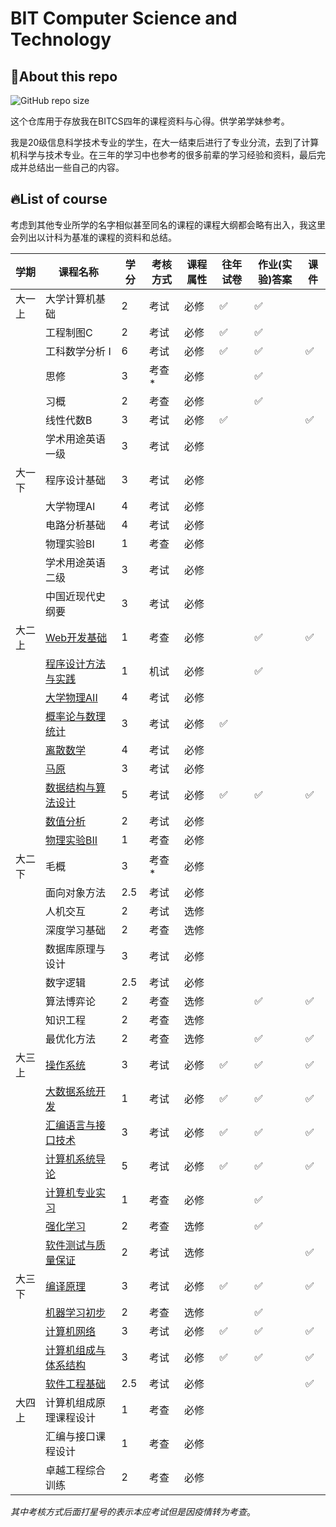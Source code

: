 # BIT Computer Science and Technology
## 👀About this repo
![GitHub repo size](https://img.shields.io/github/repo-size/fan2goa1/BIT-CS-UnderGraduate.svg?style=social)

这个仓库用于存放我在BITCS四年的课程资料与心得。供学弟学妹参考。

我是20级信息科学技术专业的学生，在大一结束后进行了专业分流，去到了计算机科学与技术专业。在三年的学习中也参考的很多前辈的学习经验和资料，最后完成并总结出一些自己的内容。

## 🔥List of course
考虑到其他专业所学的名字相似甚至同名的课程的课程大纲都会略有出入，我这里会列出以计科为基准的课程的资料和总结。

| 学期   | 课程名称                                                     | 学分 | 考核方式 | 课程属性 | 往年试卷           | 作业(实验)答案     | 课件               |
| ------ | ------------------------------------------------------------ | ---- | -------- | -------- | ------------------ | ------------------ | ------------------ |
| 大一上 | 大学计算机基础                                               | 2    | 考试     | 必修     | :white_check_mark: | :white_check_mark: |                    |
|        | 工程制图C                                                    | 2    | 考试     | 必修     | :white_check_mark: | :white_check_mark: |                    |
|        | 工科数学分析 I                                               | 6    | 考试     | 必修     | :white_check_mark: | :white_check_mark: | :white_check_mark: |
|        | 思修                                                         | 3    | 考查*    | 必修     |                    | :white_check_mark: |                    |
|        | 习概                                                         | 2    | 考查     | 必修     |                    | :white_check_mark: |                    |
|        | 线性代数B                                                    | 3    | 考试     | 必修     | :white_check_mark: |                    | :white_check_mark: |
|        | 学术用途英语一级                                             | 3    | 考试     | 必修     |                    |                    |                    |
| 大一下 | 程序设计基础                                                 | 3    | 考试     | 必修     |                    |                    |                    |
|        | 大学物理AI                                                   | 4    | 考试     | 必修     |                    |                    |                    |
|        | 电路分析基础                                                 | 4    | 考试     | 必修     |                    |                    |                    |
|        | 物理实验BI                                                   | 1    | 考查     | 必修     |                    |                    |                    |
|        | 学术用途英语二级                                             | 3    | 考试     | 必修     |                    |                    |                    |
|        | 中国近现代史纲要                                             | 3    | 考试     | 必修     |                    |                    |                    |
| 大二上 | [Web开发基础](https://github.com/fan2goa1/BIT-CS-UnderGraduate/tree/main/大二上#程序设计方法与实践) | 1    | 考查     | 必修     |                    | :white_check_mark: | :white_check_mark: |
|        | [程序设计方法与实践](https://github.com/fan2goa1/BIT-CS-UnderGraduate/tree/main/大二上#程序设计方法与实践) | 1    | 机试     | 必修     |                    | :white_check_mark: |                    |
|        | [大学物理AII](https://github.com/fan2goa1/BIT-CS-UnderGraduate/tree/main/大二上#大学物理aⅱ) | 4    | 考试     | 必修     |                    |                    |                    |
|        | [概率论与数理统计](https://github.com/fan2goa1/BIT-CS-UnderGraduate/tree/main/大二上#概率与数理统计) | 3    | 考试     | 必修     | :white_check_mark: |                    |                    |
|        | [离散数学](https://github.com/fan2goa1/BIT-CS-UnderGraduate/tree/main/大二上#离散数学) | 4    | 考试     | 必修     |                    |                    |                    |
|        | [马原](https://github.com/fan2goa1/BIT-CS-UnderGraduate/tree/main/大二上#大学物理aⅱ) | 3    | 考试     | 必修     |                    |                    |                    |
|        | [数据结构与算法设计](https://github.com/fan2goa1/BIT-CS-UnderGraduate/tree/main/大二上#数据结构与算法设计) | 5    | 考试     | 必修     | :white_check_mark: | :white_check_mark: | :white_check_mark: |
|        | [数值分析](https://github.com/fan2goa1/BIT-CS-UnderGraduate/tree/main/大二上#数值分析) | 2    | 考试     | 必修     |                    |                    |                    |
|        | [物理实验BII](https://github.com/fan2goa1/BIT-CS-UnderGraduate/blob/main/大二上/README.md#物理实验b-ii) | 1    | 考查     | 必修     |                    |                    |                    |
| 大二下 | 毛概                                                         | 3    | 考查*    | 必修     |                    |                    |                    |
|        | 面向对象方法                                                 | 2.5  | 考试     | 必修     |                    |                    |                    |
|        | 人机交互                                                     | 2    | 考试     | 选修     |                    |                    |                    |
|        | 深度学习基础                                                 | 2    | 考查     | 选修     |                    |                    |                    |
|        | 数据库原理与设计                                             | 3    | 考试     | 必修     |                    |                    |                    |
|        | 数字逻辑                                                     | 2.5  | 考试     | 必修     |                    |                    |                    |
|        | 算法博弈论                                                   | 2    | 考查     | 选修     |                    | :white_check_mark: | :white_check_mark: |
|        | 知识工程                                                     | 2    | 考查     | 选修     |                    |                    |                    |
|        | 最优化方法                                                   | 2    | 考查     | 选修     |                    | :white_check_mark: | :white_check_mark: |
| 大三上 | [操作系统](https://github.com/fan2goa1/BIT-CS-UnderGraduate/tree/main/大三上#操作系统) | 3    | 考试     | 必修     | :white_check_mark: | :white_check_mark: | :white_check_mark: |
|        | [大数据系统开发](https://github.com/fan2goa1/BIT-CS-UnderGraduate/blob/main/大三上/README.md#计算机专业基础实习) | 1    | 考试     | 必修     | :white_check_mark: | :white_check_mark: | :white_check_mark: |
|        | [汇编语言与接口技术](https://github.com/fan2goa1/BIT-CS-UnderGraduate/blob/main/大三上/README.md#计算机系统导论) | 3    | 考试     | 必修     | :white_check_mark: | :white_check_mark: | :white_check_mark: |
|        | [计算机系统导论](https://github.com/fan2goa1/BIT-CS-UnderGraduate/blob/main/大三上/README.md#计算机系统导论) | 5    | 考试     | 必修     | :white_check_mark: | :white_check_mark: | :white_check_mark: |
|        | [计算机专业实习](https://github.com/fan2goa1/BIT-CS-UnderGraduate/blob/main/大三上/README.md#计算机专业基础实习) | 1    | 考查     | 必修     |                    | :white_check_mark: |                    |
|        | [强化学习](https://github.com/fan2goa1/BIT-CS-UnderGraduate/blob/main/大三上/README.md#强化学习) | 2    | 考查     | 选修     |                    | :white_check_mark: |                    |
|        | [软件测试与质量保证](https://github.com/fan2goa1/BIT-CS-UnderGraduate/blob/main/大三上/README.md#软件测试与质量保证) | 2    | 考试     | 选修     |                    |                    | :white_check_mark: |
| 大三下 | [编译原理](https://github.com/fan2goa1/BIT-CS-UnderGraduate/tree/main/大三下#编译原理与设计) | 3    | 考试     | 必修     | :white_check_mark: | :white_check_mark: | :white_check_mark: |
|        | [机器学习初步](https://github.com/fan2goa1/BIT-CS-UnderGraduate/tree/main/大三下#机器学习初步) | 2    | 考查     | 选修     |                    | :white_check_mark: |                    |
|        | [计算机网络](https://github.com/fan2goa1/BIT-CS-UnderGraduate/tree/main/大三下#计算机网络) | 3    | 考试     | 必修     | :white_check_mark: | :white_check_mark: | :white_check_mark: |
|        | [计算机组成与体系结构](https://github.com/fan2goa1/BIT-CS-UnderGraduate/tree/main/大三下#编译原理与设计) | 3    | 考试     | 必修     | :white_check_mark: | :white_check_mark: | :white_check_mark: |
|        | [软件工程基础](https://github.com/fan2goa1/BIT-CS-UnderGraduate/tree/main/大三下#编译原理与设计) | 2.5  | 考试     | 必修     |                    |                    | :white_check_mark: |
| 大四上 | 计算机组成原理课程设计                                       | 1    | 考查     | 必修     |                    |                    |                    |
|        | 汇编与接口课程设计                                           | 1    | 考查     | 必修     |                    |                    |                    |
|        | 卓越工程综合训练                                             | 2    | 考查     | 必修     |                    |                    |                    |

*其中考核方式后面打星号的表示本应考试但是因疫情转为考查*。
